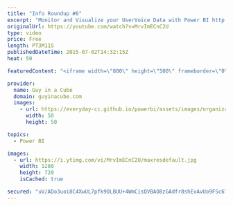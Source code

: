 ```yaml
---
title: "Info Roundup #6"
excerpt: "Monitor and Visualize your UserVoice Data with Power BI http://blogs.msdn.com/b/powerbi/archive/2015/07/01/monitor-and-visualize-your-uservoice-data-with-power-bi.aspx  Microsoft Joins the R Consortium http://blogs.technet.com/b/machinelearning/archive/2015/06/30/microsoft-joins-the-r-consortium.aspx"
originalUrl: https://youtube.com/watch?v=MrvImECnC2U
type: video
price: Free
length: PT3M11S
publishedDateTime: 2015-07-02T14:32:15Z
heat: 50

featuredContent: "<iframe width=\"800\" height=\"500\" frameborder=\"0\" src=\"https://www.youtube.com/embed/MrvImECnC2U\" allow=\"accelerometer; autoplay; encrypted-media; gyroscope; picture-in-picture\" allowfullscreen></iframe>"

provider:
  name: Guy in a Cube
  domain: guyinacube.com
  images:
    - url: https://everyday-cc.github.io/powerbi/assets/images/organizations/guyinacube.com-50x50.jpg
      width: 50
      height: 50

topics:
  - Power BI

images:
  - url: https://i.ytimg.com/vi/MrvImECnC2U/maxresdefault.jpg
    width: 1280
    height: 720
    isCached: true

secured: "uV/ADo3uoi8C4XwUL7pfk9OLBUU+4WmCisQVBAO8zGAdfr8shExAvUo9FSc6TQlZ4+0iCKp1OdJY0OZHzY9xV0q/to0aHJlcPsb73vJoZi9W8WKk9g1gI2l95YLiIZrqbxmoImkG5y00v/KzS98DZfTHjjsSZb5PMFhM3s5GziP1cYOAOdPu2n35IR45aoCp3oOQmrhBar9SuSc+ALZ4Ey/0pHANFreUoGAF3F0hMy+yL1DpGZHsdAAE8MNoljF2W1xZAtOL1Io+sI1QQRaldQDO3jnZ385LJ1N/beCo/2suSP1aQJuMkiITH6iv0wyypfTSZM3q/m0De9nOW6RmL6/qy/4GPhHusk9+vP5wHFMHpNKjrxyESTtgtzRgCsBpCD3cqtbRy9XZAmGvS4sWsm9Yja+Wc9L/Pwck9W20p0s=;e5lO5gmyRoIdn+8FVQc+kw=="
---
```


